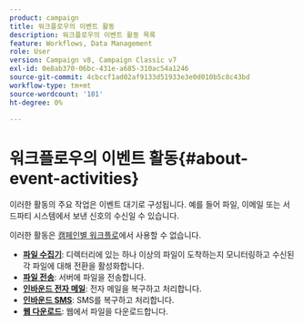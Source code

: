 ```yaml
---
product: campaign
title: 워크플로우의 이벤트 활동
description: 워크플로우의 이벤트 활동 목록
feature: Workflows, Data Management
role: User
version: Campaign v8, Campaign Classic v7
exl-id: 0e8ab370-06bc-431e-a685-310ac54a1246
source-git-commit: 4cbccf1ad02af9133d51933e3e0d010b5c8c43bd
workflow-type: tm+mt
source-wordcount: '101'
ht-degree: 0%

---
```


# 워크플로우의 이벤트 활동{#about-event-activities}

이러한 활동의 주요 작업은 이벤트 대기로 구성됩니다. 예를 들어 파일, 이메일 또는 서드파티 시스템에서 보낸 신호의 수신일 수 있습니다.

이러한 활동은 [캠페인별 워크플로](campaign-workflows.md)에서 사용할 수 없습니다.


* **[파일 수집기](file-collector.md)**: 디렉터리에 있는 하나 이상의 파일이 도착하는지 모니터링하고 수신된 각 파일에 대해 전환을 활성화합니다.
* **[파일 전송](file-transfer.md)**: 서버에 파일을 전송합니다.
* **[인바운드 전자 메일](inbound-emails.md)**: 전자 메일을 복구하고 처리합니다.
* **[인바운드 SMS](inbound-sms.md)**: SMS를 복구하고 처리합니다.
* **[웹 다운로드](web-download.md)**: 웹에서 파일을 다운로드합니다.
